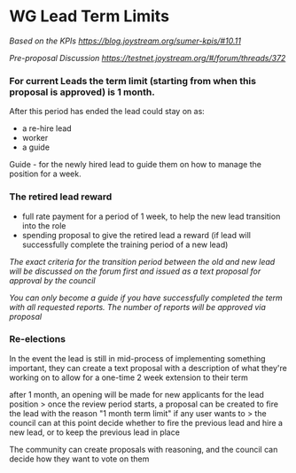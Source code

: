 # WG Lead Term Limits

*Based on the KPIs https://blog.joystream.org/sumer-kpis/#10.11*

*Pre-proposal Discussion https://testnet.joystream.org/#/forum/threads/372*

### For current Leads the term limit (starting from when this proposal is approved) is 1 month.

After this period has ended the lead could stay on as: 
- a re-hire lead 
- worker
- a guide

Guide -  for the newly hired lead to guide them on how to manage the position for a week. 

### The retired lead reward

- full rate payment for a period of 1 week, to help the new lead transition into the role
- spending proposal to give the retired lead a reward (if lead will successfully complete the training period of a new lead)

*The exact criteria for the transition period between the old and new lead will be discussed on the forum first and issued as a text proposal for approval by the council*

*You can only become a guide if you have successfully completed the term with all requested reports. The number of reports will be approved via proposal*

### Re-elections

In the event the lead is still in mid-process of implementing something important, they can create a text proposal with a description of what they're working on to allow for a one-time 2 week extension to their term

after 1 month, an opening will be made for new applicants for the lead position > once the review period starts, a proposal can be created to fire the lead with the reason "1 month term limit" if any user wants to > the council can at this point decide whether to fire the previous lead and hire a new lead, or to keep the previous lead in place

The community can create proposals with reasoning, and the council can decide how they want to vote on them
